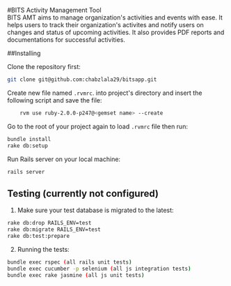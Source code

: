 #BITS Activity Management Tool
<br>
BITS AMT aims to manage organization's activities and events with ease. It helps users to track their organization's activites and notify users on changes and status of upcoming activities. It also provides PDF reports and documentations for successful activities.

##Installing

Clone the repository first:
```bash
git clone git@github.com:chabzlala29/bitsapp.git
```
Create new file named ```.rvmrc```. into project's directory and insert the following script and save the file:
```bash
    rvm use ruby-2.0.0-p247@<gemset name> --create
```
Go to the root of your project again to load ```.rvmrc``` file then run:
```bash
bundle install
rake db:setup
```
Run Rails server on your local machine:
```bash
rails server
```
## Testing (currently not configured)

1. Make sure your test database is migrated to the latest:

```bash
rake db:drop RAILS_ENV=test
rake db:migrate RAILS_ENV=test
rake db:test:prepare
```
2. Running the tests:

```bash
bundle exec rspec (all rails unit tests)
bundle exec cucumber -p selenium (all js integration tests)
bundle exec rake jasmine (all js unit tests)
```

